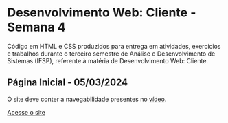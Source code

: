 # Desenvolvimento Web: Cliente - Semana 4
Código em HTML e CSS produzidos para entrega em atividades, exercícios e trabalhos durante o terceiro semestre de Análise e Desenvolvimento de Sistemas (IFSP), referente à matéria de Desenvolvimento Web: Cliente.

## Página Inicial - 05/03/2024
O site deve conter a navegabilidade presentes no [vídeo](https://www.youtube.com/watch?v=WrEiBxdL_Js).

[Acesse o site](https://fernandalopesbarbalho.github.io/dwba4-semana-04-pt302525x/)

